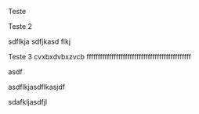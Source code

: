 Teste

Teste 2

sdflkja sdfjkasd flkj

Teste 3
cvxbxdvbxzvcb
ffffffffffffffffffffffffffffffffffffffffffffff


asdf


asdflkjasdflkasjdf

sdafkljasdfjl
